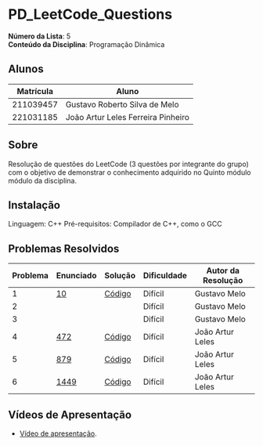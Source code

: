 # PD_LeetCode_Questions

**Número da Lista**: 5<br>
**Conteúdo da Disciplina**: Programação Dinâmica<br>

## Alunos
|Matrícula | Aluno |
| -- | -- |
| 211039457  |  Gustavo Roberto Silva de Melo |
| 221031185  |  João Artur Leles Ferreira Pinheiro|

## Sobre 
Resolução de questões do LeetCode (3 questões por integrante do grupo) com o objetivo de demonstrar o conhecimento adquirido no Quinto módulo módulo da disciplina.

## Instalação
Linguagem: C++ 
Pré-requisitos: Compilador de C++, como o GCC

## Problemas Resolvidos
| Problema | Enunciado | Solução | Dificuldade | Autor da Resolução |
| -- | -- | -- | -- | -- |
| 1 | [10](https://leetcode.com/problems/regular-expression-matching/description/) | [Código](https://github.com/projeto-de-algoritmos-2025/PD_LeetCode_Questions/blob/main/10-regular-expression-matching/solution.cpp) | Difícil | Gustavo Melo |
| 2 | | | Difícil | Gustavo Melo |
| 3 | | | Difícil | Gustavo Melo |
| 4 | [472](https://leetcode.com/problems/concatenated-words/description/) | [Código](https://github.com/projeto-de-algoritmos-2025/PD_LeetCode_Questions/blob/main/472-concatenated-words/472.cpp) | Difícil | João Artur Leles|
| 5 | [879](https://leetcode.com/problems/profitable-schemes/description/) | [Código](https://github.com/projeto-de-algoritmos-2025/PD_LeetCode_Questions/blob/main/879-profitableSchemes/879.cpp) | Difícil | João Artur Leles|
| 6 | [1449](https://leetcode.com/problems/form-largest-integer-with-digits-that-add-up-to-target/description/) | [Código](https://github.com/projeto-de-algoritmos-2025/PD_LeetCode_Questions/blob/main/1449-form-largest-integer-with-digits-that-add-up-to-target/1449.cpp) | Difícil | João Artur Leles|

## Vídeos de Apresentação
- [Vídeo de apresentação]().
